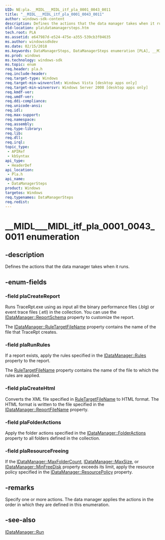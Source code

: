 ```yaml
---
UID: NE:pla.__MIDL___MIDL_itf_pla_0001_0043_0011
title: "__MIDL___MIDL_itf_pla_0001_0043_0011"
author: windows-sdk-content
description: Defines the actions that the data manager takes when it runs.
old-location: pla\datamanagersteps.htm
tech.root: PLA
ms.assetid: e647987d-e524-475e-a355-539cb3f04635
ms.author: windowssdkdev
ms.date: 02/15/2018
ms.keywords: DataManagerSteps, DataManagerSteps enumeration [PLA], __MIDL___MIDL_itf_pla_0001_0043_0011, base.datamanagersteps, pla.datamanagersteps, pla/DataManagerSteps, pla/plaCreateHtml, pla/plaCreateReport, pla/plaFolderActions, pla/plaResourceFreeing, pla/plaRunRules, plaCreateHtml, plaCreateReport, plaFolderActions, plaResourceFreeing, plaRunRules
ms.prod: windows
ms.technology: windows-sdk
ms.topic: enum
req.header: pla.h
req.include-header: 
req.target-type: Windows
req.target-min-winverclnt: Windows Vista [desktop apps only]
req.target-min-winversvr: Windows Server 2008 [desktop apps only]
req.kmdf-ver: 
req.umdf-ver: 
req.ddi-compliance: 
req.unicode-ansi: 
req.idl: 
req.max-support: 
req.namespace: 
req.assembly: 
req.type-library: 
req.lib: 
req.dll: 
req.irql: 
topic_type:
 - APIRef
 - kbSyntax
api_type:
 - HeaderDef
api_location:
 - Pla.h
api_name:
 - DataManagerSteps
product: Windows
targetos: Windows
req.typenames: DataManagerSteps
req.redist: 
---
```


# __MIDL___MIDL_itf_pla_0001_0043_0011 enumeration


## -description


Defines the actions that the data manager takes when it runs.


## -enum-fields




### -field plaCreateReport

Runs TraceRpt.exe using as input all the binary performance files (.blg) or event trace files (.etl) in the collection. You can use the <a href="https://msdn.microsoft.com/32620e9d-9541-4c39-9312-937b0b4825ad">IDataManager::ReportSchema</a> property to customize the report.

The <a href="https://msdn.microsoft.com/fc1484ea-c1d5-4267-bdf5-366c080bfc61">IDataManager::RuleTargetFileName</a> property contains the name of the file that TraceRpt creates.


### -field plaRunRules

If a report exists, apply the rules specified in the <a href="https://msdn.microsoft.com/17403e57-2eea-4a2b-a75c-66f486622078">IDataManager::Rules</a> property to the report.

The <a href="https://msdn.microsoft.com/fc1484ea-c1d5-4267-bdf5-366c080bfc61">RuleTargetFileName</a> property contains the name of the file to which the rules are applied.


### -field plaCreateHtml

Converts the XML file specified in <a href="https://msdn.microsoft.com/fc1484ea-c1d5-4267-bdf5-366c080bfc61">RuleTargetFileName</a> to HTML format. The HTML format is written to the file specified in the <a href="https://msdn.microsoft.com/5b4c1d99-2f41-423a-b019-845dcd61d516">IDataManager::ReportFileName</a> property.


### -field plaFolderActions

Apply the folder actions specified in the <a href="https://msdn.microsoft.com/59fad3d2-9971-4608-8576-977d4dd8ace4">IDataManager::FolderActions</a> property to all folders defined in the collection.


### -field plaResourceFreeing

If the <a href="https://msdn.microsoft.com/71368635-e8c3-44fd-9d8a-f225b10225ba">IDataManager::MaxFolderCount</a>, <a href="https://msdn.microsoft.com/a9508617-acb5-4e11-8f4a-72c8e5cb4cba">IDataManager::MaxSize</a>, or <a href="https://msdn.microsoft.com/e5f4f752-ae96-4a1b-99a4-ff3b73fe3743">IDataManager::MinFreeDisk</a> property exceeds its limit, apply the resource policy specified in the <a href="https://msdn.microsoft.com/541cd28c-2e01-4b8a-9cd3-044896c8fb80">IDataManager::ResourcePolicy</a> property.


## -remarks



Specify one or more actions. The data manager applies the actions in the order in which they are defined in this enumeration.




## -see-also




<a href="https://msdn.microsoft.com/a1016784-8841-485f-885e-3719bdb0ae05">IDataManager::Run</a>
 

 

